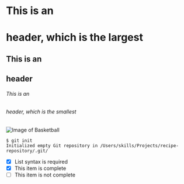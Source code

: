 # This is an <h1> header, which is the largest
## This is an <h2> header
###### This is an <h6> header, which is the smallest
![Image of Basketball](https://openclipart.org/image/2400px/svg_to_png/27075/egore911-basketball.png)
```
$ git init
Initialized empty Git repository in /Users/skills/Projects/recipe-repository/.git/
```
- [x] List syntax is required
- [x] This item is complete
- [ ] This item is not complete
